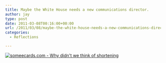 ```yaml
---
title: Maybe the White House needs a new communications director.
author: jay
type: post
date: 2011-03-08T00:16:00+00:00
url: /2011/03/08/maybe-the-white-house-needs-a-new-communications-director/
categories:
  - Reflections

---
```

[![someecards.com - Why didn't we think of shortening ][1]][2]

 [1]: http://cdn.someecards.com/someecards/usercards/1299523491221_5011334.png
 [2]: http://www.someecards.com/usercards/viewcard/c289649f5875af23296b0fd3aa4ed43b